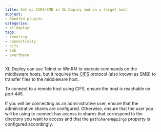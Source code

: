```yaml
---
title: Set up CIFS/SMB in XL Deploy and on a target host
subject:
- Bundled plugins
categories:
- xl-deploy
tags:
- remoting
- connectivity
- cifs
- smb
- overthere
---
```


XL Deploy can use Telnet or WinRM to execute commands on the middleware hosts, but it requires the [CIFS](http://en.wikipedia.org/wiki/Server_Message_Block) protocol (also known as SMB) to transfer files to the middleware host.

To connect to a remote host using CIFS, ensure the host is reachable on port 445.

If you will be connecting as an administrative user, ensure that the administrative shares are configured. Otherwise, ensure that the user you will be using to connect has access to shares that correspond to the directory you want to access and that the `pathShareMappings` property is configured accordingly.
